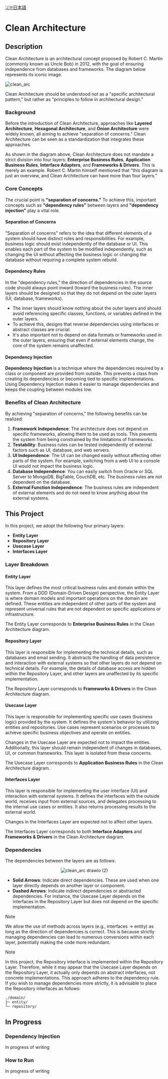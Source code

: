 [🇯🇵日本語](README_JP.md)
# Clean Architecture

## Description

Clean Architecture is an architectural concept proposed by Robert C. Martin (commonly known as Uncle Bob) in 2012, with the goal of ensuring independence from databases and frameworks. The diagram below represents its iconic image.

![clean_arc](https://github.com/user-attachments/assets/15d93d0c-3a53-46cd-83ba-f394e35cd1ed)

Clean Architecture should be understood not as a "specific architectural pattern," but rather as "principles to follow in architectural design."

### Background

Before the introduction of Clean Architecture, approaches like **Layered Architecture**, **Hexagonal Architecture**, and **Onion Architecture** were widely known, all aiming to achieve "separation of concerns." Clean Architecture can be seen as a standardization that integrates these approaches.

As shown in the diagram above, Clean Architecture does not mandate a strict division into four layers: **Enterprise Business Rules**, **Application Business Rules**, **Interface Adapters**, and **Frameworks & Drivers**. This is merely an example. Robert C. Martin himself mentioned that "this diagram is just an overview, and Clean Architecture can have more than four layers."

### Core Concepts

The crucial point is **"separation of concerns."** To achieve this, important concepts such as **"dependency rules"** between layers and **"dependency injection"** play a vital role.

#### Separation of Concerns

"Separation of concerns" refers to the idea that different elements of a system should have distinct roles and responsibilities. For example, business logic should exist independently of the database or UI. This enables each part of the system to be modified independently, such as changing the UI without affecting the business logic or changing the database without requiring a complete system rebuild.

#### Dependency Rules

In the "dependency rules," the direction of dependencies in the source code should always point inward (toward the business rules). The inner layers should be designed so that they do not depend on the outer layers (UI, database, frameworks).

- The inner layers should know nothing about the outer layers and should avoid referencing specific classes, functions, or variables defined in the outer layers.
- To achieve this, designs that reverse dependencies using interfaces or abstract classes are crucial.
- It's also important not to depend on data formats or frameworks used in the outer layers, ensuring that even if external elements change, the core of the system remains unaffected.

#### Dependency Injection

**Dependency Injection** is a technique where the dependencies required by a class or component are provided from outside. This prevents a class from creating its dependencies or becoming tied to specific implementations. Using Dependency Injection makes it easier to manage dependencies and keeps the coupling between modules low.


### Benefits of Clean Architecture

By achieving "separation of concerns," the following benefits can be realized:

1. **Framework Independence**: The architecture does not depend on specific frameworks, allowing them to be used as tools. This prevents the system from being constrained by the limitations of frameworks.
2. **Testability**: Business rules can be tested independently of external factors such as UI, database, and web servers.
3. **UI Independence**: The UI can be changed easily without affecting other parts of the system. For example, switching from a web UI to a console UI would not impact the business logic.
4. **Database Independence**: You can easily switch from Oracle or SQL Server to MongoDB, BigTable, CouchDB, etc. The business rules are not dependent on the database.
5. **External Function Independence**: The business rules are independent of external elements and do not need to know anything about the external systems.


## This Project

In this project, we adopt the following four primary layers:

- **Entity Layer**
- **Repository Layer**
- **Usecase Layer**
- **Interfaces Layer**

### Layer Breakdown

#### Entity Layer

This layer defines the most critical business rules and domain within the system. From a DDD (Domain-Driven Design) perspective, the Entity Layer is where domain models and important operations on the domain are defined. These entities are independent of other parts of the system and represent universal rules that are not dependent on specific applications or infrastructure.

The Entity Layer corresponds to **Enterprise Business Rules** in the Clean Architecture diagram.

#### Repository Layer

This layer is responsible for implementing the technical details, such as databases and email sending. It abstracts the handling of data persistence and interaction with external systems so that other layers do not depend on technical details. For example, the details of database access are hidden within the Repository Layer, and other layers are unaffected by its specific implementation.

The Repository Layer corresponds to **Frameworks & Drivers** in the Clean Architecture diagram.

#### Usecase Layer

This layer is responsible for implementing specific use cases (business logic) provided by the system. It defines the system's behavior by utilizing entities and repositories. Use cases represent scenarios or processes to achieve specific business objectives and operate on entities.

Changes in the Usecase Layer are expected not to impact the entities. Additionally, this layer should remain independent of changes in databases, UI, or common frameworks. This layer is isolated from these concerns.

The Usecase Layer corresponds to **Application Business Rules** in the Clean Architecture diagram.

#### Interfaces Layer

This layer is responsible for implementing the user interface (UI) and interaction with external systems. It defines the interfaces with the outside world, receives input from external sources, and delegates processing to the internal use cases or entities. It also returns processing results to the external world.

Changes in the Interfaces Layer are expected not to affect other layers.

The Interfaces Layer corresponds to both **Interface Adapters** and **Frameworks & Drivers** in the Clean Architecture diagram.


### Dependencies

The dependencies between the layers are as follows:

<div align="center">
  <img src="https://github.com/user-attachments/assets/d8c70210-868e-4f22-91ff-4eb8793171a5" alt="clean_arc drawio (2)">
</div>

- **Solid Arrows**: Indicate direct dependencies. These are used when one layer directly depends on another layer or component.
- **Dashed Arrows**: Indicate indirect dependencies or abstracted dependencies. For instance, the Usecase Layer depends on the interfaces in the Repository Layer but does not depend on the specific implementation.

> [!NOTE]
> We allow the use of methods across layers (e.g., interfaces -> entity) as long as the direction of dependencies is correct. This is because strictly managing dependencies can lead to numerous conversions within each layer, potentially making the code more redundant.

> [!NOTE]
> In this project, the Repository interface is implemented within the Repository Layer. Therefore, while it may appear that the Usecase Layer depends on the Repository Layer, it actually only depends on abstract interfaces, not concrete implementations. This approach adheres to the dependency rule. If you wish to manage dependencies more strictly, it is advisable to place the Repository interfaces as follows:
>
> ```
> ./domain/
> ├─ entity/
> └─ repository/
> ```

## In Progress

### Dependency Injection

In progress of writing

### How to Run

In progress of writing
